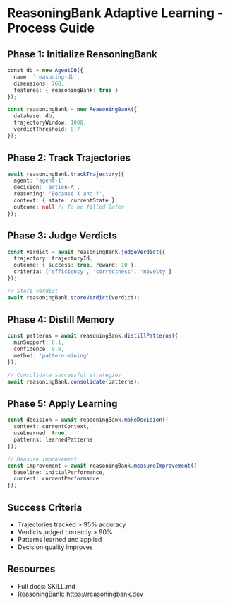 # ReasoningBank Adaptive Learning - Process Guide

## Phase 1: Initialize ReasoningBank

```typescript
const db = new AgentDB({
  name: 'reasoning-db',
  dimensions: 768,
  features: { reasoningBank: true }
});

const reasoningBank = new ReasoningBank({
  database: db,
  trajectoryWindow: 1000,
  verdictThreshold: 0.7
});
```

## Phase 2: Track Trajectories

```typescript
await reasoningBank.trackTrajectory({
  agent: 'agent-1',
  decision: 'action-A',
  reasoning: 'Because X and Y',
  context: { state: currentState },
  outcome: null // To be filled later
});
```

## Phase 3: Judge Verdicts

```typescript
const verdict = await reasoningBank.judgeVerdict({
  trajectory: trajectoryId,
  outcome: { success: true, reward: 10 },
  criteria: ['efficiency', 'correctness', 'novelty']
});

// Store verdict
await reasoningBank.storeVerdict(verdict);
```

## Phase 4: Distill Memory

```typescript
const patterns = await reasoningBank.distillPatterns({
  minSupport: 0.1,
  confidence: 0.8,
  method: 'pattern-mining'
});

// Consolidate successful strategies
await reasoningBank.consolidate(patterns);
```

## Phase 5: Apply Learning

```typescript
const decision = await reasoningBank.makeDecision({
  context: currentContext,
  useLearned: true,
  patterns: learnedPatterns
});

// Measure improvement
const improvement = await reasoningBank.measureImprovement({
  baseline: initialPerformance,
  current: currentPerformance
});
```

## Success Criteria

- Trajectories tracked > 95% accuracy
- Verdicts judged correctly > 90%
- Patterns learned and applied
- Decision quality improves

## Resources

- Full docs: SKILL.md
- ReasoningBank: https://reasoningbank.dev
